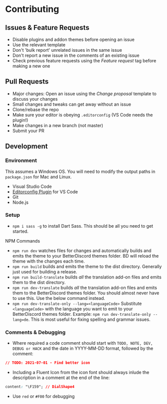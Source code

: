 # Contributing

## Issues & Feature Requests
* Disable plugins and addon themes before opening an issue
* Use the relevant template
* Don't 'bulk report' unrelated issues in the same issue
* Don't report a new issue in the comments of an existing issue
* Check previous feature requests using the *Feature request* tag before making a new one

## Pull Requests
* Major changes: Open an issue using the *Change proposal* template to discuss your changes 
* Small changes and tweaks can get away without an issue
* Clone/rebase the repo
* Make sure your editor is obeying `.editorconfig` (VS Code needs the plugin!)
* Make changes in a new branch (not master)
* Submit your PR

## Development
### Environment
This assumes a Windows OS. You will need to modify the output paths in `package.json` for Mac and Linux.
* Visual Studio Code
* [Editorconfig Plugin](https://marketplace.visualstudio.com/items?itemName=EditorConfig.EditorConfig) for VS Code
* Git
* Node.js

### Setup
* `npm i sass -g` to install Dart Sass. This should be all you need to get started.

NPM Commands
* `npm run dev` watches files for changes and automatically builds and emits the theme to your BetterDiscord themes folder. BD will reload the theme with the changes each time.
* `npm run build` builds and emits the theme to the dist directory. Generally just used for building a release.
* `npm run build-translate` builds *all* the translation add-on files and emits them to the dist directory.
* `npm run dev-translate` builds *all* the translation add-on files and emits them to the BetterDiscord themes folder. You should almost never have to use this. Use the below command instead.
* `npm run dev-translate-only --lang=<languageCode>` Substitute `<languageCode>` with the language you want to emit to your BetterDiscord themes folder. Example: `npm run dev-translate-only --lang=de`. This is most useful for fixing spelling and grammar issues.

### Comments & Debugging
* Where required a code comment should start with `TODO, NOTE, DEV, DEBUG or HACK` and the date in YYYY-MM-DD format, followed by the comment: 
```CSS
// TODO: 2021-07-01 - Find better icon
```
* Including a Fluent Icon from the icon font should always inlude the description in a comment at the end of the line: 
```CSS
content: "\F159"; // DialShape4
```
* Use `red` or `#F00` for debugging
